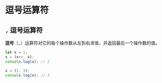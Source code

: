 # 逗号运算符

## `,` 逗号运算符

**逗号**（**`,`**）运算符对它的每个操作数从左到右求值，并返回最后一个操作数的值。

```js
let x = 1;
x = (x++, x);
console.log(x); // 2

x = (2, 3);
console.log(x); // 3
```

